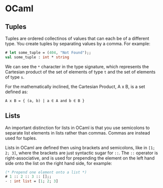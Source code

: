# OCaml

## Tuples

Tuples are ordered collectinos of values that can each be of a different type. You create tuples by separating values by a comma. For example:

```ml
# let some_tuple = (404, "Not Found");;
val some_tuple : int * string
```

We can see the `*` character in the type signature, which represents the Cartesian product of the set of elements of type `t` and the set of elements of type `s`.

For the mathematically inclined, the Cartesian Product, A x B, is a set defined as:

```
A x B = { (a, b) | a ∈ A and b ∈ B }
```

## Lists

An important distinction for lists in OCaml is that you use semicolons to separate list elements in lists rather than commas. Commas are instead used for tuples.

Lists in OCaml are defined then using brackets and semicolons, like in `[1; 2; 3]`, where the brackets are just syntactic sugar for `::`. The `::` operator is right-associative, and is used for prepending the element on the left hand side onto the list on the right hand side, for example:

```ml
(* Prepend one element onto a list *)
# 1 :: 2 :: 3 :: [];;
- : int list = [1; 2; 3]

```
